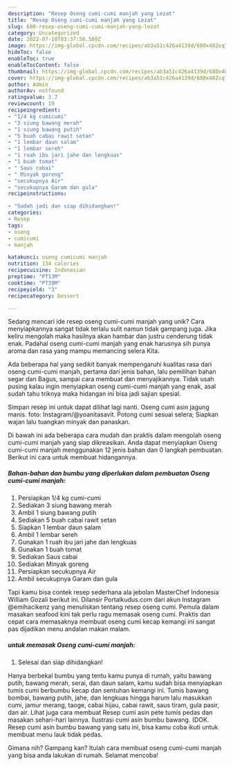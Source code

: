 ```yaml
---
description: "Resep Oseng cumi-cumi manjah yang Lezat"
title: "Resep Oseng cumi-cumi manjah yang Lezat"
slug: 680-resep-oseng-cumi-cumi-manjah-yang-lezat
category: Uncategorized
date: 2022-07-10T03:37:50.580Z
image: https://img-global.cpcdn.com/recipes/ab3a51c426a4139d/680x482cq70/oseng-cumi-cumi-manjah-foto-resep-utama.jpg
hideToc: false
enableToc: true
enableTocContent: false
thumbnail: https://img-global.cpcdn.com/recipes/ab3a51c426a4139d/680x482cq70/oseng-cumi-cumi-manjah-foto-resep-utama.jpg
cover: https://img-global.cpcdn.com/recipes/ab3a51c426a4139d/680x482cq70/oseng-cumi-cumi-manjah-foto-resep-utama.jpg
author: Admin
authorAv: notfound
ratingvalue: 3.7
reviewcount: 19
recipeingredient:
- "1/4 kg cumicumi"
- "3 siung bawang merah"
- "1 siung bawang putih"
- "5 buah cabai rawit setan"
- "1 lembar daun salam"
- "1 lembar sereh"
- "1 ruah ibu jari jahe dan lengkuas"
- "1 buah tomat"
- " Saus cabai"
- " Minyak goreng"
- "secukupnya Air"
- "secukupnya Garam dan gula"
recipeinstructions:

- "Sudah jadi dan siap dihidangkan!"
categories:
- Resep
tags:
- oseng
- cumicumi
- manjah

katakunci: oseng cumicumi manjah 
nutrition: 134 calories
recipecuisine: Indonesian
preptime: "PT13M"
cooktime: "PT39M"
recipeyield: "3"
recipecategory: Dessert

---
```





Sedang mencari ide resep oseng cumi-cumi manjah yang unik? Cara menyiapkannya sangat tidak terlalu sulit namun tidak gampang juga. Jika keliru mengolah maka hasilnya akan hambar dan justru cenderung tidak enak. Padahal oseng cumi-cumi manjah yang enak harusnya sih punya aroma dan rasa yang mampu memancing selera Kita.





Ada beberapa hal yang sedikit banyak mempengaruhi kualitas rasa dari oseng cumi-cumi manjah, pertama dari jenis bahan, lalu pemilihan bahan segar dan Bagus, sampai cara membuat dan menyajikannya. Tidak usah pusing kalau ingin menyiapkan oseng cumi-cumi manjah yang enak,      asal sudah tahu triknya maka hidangan ini bisa jadi sajian spesial.














Simpan resep ini untuk dapat dilihat lagi nanti. Oseng cumi asin jagung manis. foto: Instagram/@yoanitasavit. Potong cumi sesuai selera; Siapkan wajan lalu tuangkan minyak dan panaskan.






Di bawah ini ada beberapa cara mudah dan praktis dalam mengolah oseng cumi-cumi manjah yang siap dikreasikan. Anda dapat menyiapkan Oseng cumi-cumi manjah menggunakan 12 jenis bahan dan 0 langkah pembuatan. Berikut ini cara untuk membuat hidangannya.

<!--inarticleads1-->

##### Bahan-bahan dan bumbu yang diperlukan dalam pembuatan Oseng cumi-cumi manjah:

1. Persiapkan 1/4 kg cumi-cumi
1. Sediakan 3 siung bawang merah
1. Ambil 1 siung bawang putih
1. Sediakan 5 buah cabai rawit setan
1. Siapkan 1 lembar daun salam
1. Ambil 1 lembar sereh
1. Gunakan 1 ruah ibu jari jahe dan lengkuas
1. Gunakan 1 buah tomat
1. Sediakan  Saus cabai
1. Sediakan  Minyak goreng
1. Persiapkan secukupnya Air
1. Ambil secukupnya Garam dan gula


Tapi kamu bisa contek resep sederhana ala jebolan MasterChef Indonesia William Gozali berikut ini. Dilansir Portalkudus.com dari akun Instagram @emihacikenz yang menuliskan tentang resep oseng cumi. Pemula dalam masakan seafood kini tak perlu ragu memasak oseng cumi. Praktis dan cepat cara memasaknya membuat oseng cumi kecap kemangi ini sangat pas dijadikan menu andalan makan malam. 

<!--inarticleads2-->

#####  untuk memasak Oseng cumi-cumi manjah:


1. Selesai dan siap dihidangkan!

Hanya berbekal bumbu yang tentu kamu punya di rumah, yaitu bawang putih, bawang merah, serai, dan daun salam, kamu sudah bisa menyiapkan tumis cumi berbumbu kecap dan sentuhan kemangi ini. Tumis bawang bombai, bawang putih, jahe, dan lengkuas hingga harum lalu masukkan cumi, jamur merang, taoge, cabai hijau, cabai rawit, saus tiram, gula pasir, dan air. Lihat juga cara membuat Resep cumi asin pete tumis pedas dan masakan sehari-hari lainnya. Ilustrasi cumi asin bumbu bawang. (DOK. Resep cumi asin bumbu bawang yang satu ini, bisa kamu coba ikuti untuk membuat menu lauk tidak pedas. 

Gimana nih? Gampang kan? Itulah cara membuat oseng cumi-cumi manjah yang bisa anda lakukan di rumah. Selamat mencoba!
